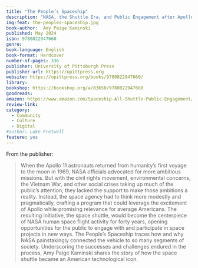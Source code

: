 ```yaml
---
title: "The People’s Spaceship"
description: "NASA, the Shuttle Era, and Public Engagement after Apollo"
img-feat: the-peoples-spaceship.jpg
book-author:  Amy Paige Kaminski
published: May 2024
isbn: 9780822947660
genre: 
book-language: English
book-format: Hardcover
number-of-pages: 336
publisher: University of Pittsburgh Press
publisher-url: https://upittpress.org
website: https://upittpress.org/books/9780822947660/
library: 
bookshop: https://bookshop.org/a/83650/9780822947660
goodreads: 
amazon: https://www.amazon.com/Spaceship-All-Shuttle-Public-Engagement/dp/0822947668/ref=sr_1_1?crid=3G5F8YQRQ182F&dib=eyJ2IjoiMSJ9.ThNBZm3RfNfzWFMYGDRGFM2KFPElbVUSBC7Y-6iPesXFVQ_KDADAVz7Gy892r_cH8LBkNrCLc8FPIWEMmeP5g4GhPGg0CbTjeHA_u9nSMAv_VsGOvEoZ7b2sbxR-CFbdCOG7iJdz-4TvY_Fj0ekF5xLrYPawyh9tnf619K6ckst4SOqTimT3ZSQAyJDBqqqDAmfC0M4lfmuko3Sg3mBqXSaokQKf_aXQYwxsN-QRtKQ.Q06EqD2N8RP-_XRGxP9G5QOaekKVNGEyo4opJOFlUdg&dib_tag=se&keywords=The+People%E2%80%99s+Spaceship&qid=1718395592&sprefix=%2Caps%2C331&sr=8-1
review-link: 
category:
  - Community
  - Culture
  - Digital
#author: Luke Fretwell
feature: yes
---
```


From the publisher:

> When the Apollo 11 astronauts returned from humanity’s first voyage to the moon in 1969, NASA officials advocated for more ambitious missions. But with the civil rights movement, environmental concerns, the Vietnam War, and other social crises taking up much of the public’s attention, they lacked the support to make those ambitions a reality. Instead, the space agency had to think more modestly and pragmatically, crafting a program that could leverage the excitement of Apollo while promising relevance for average Americans. The resulting initiative, the space shuttle, would become the centerpiece of NASA human space flight activity for forty years, opening opportunities for the public to engage with and participate in space projects in new ways. The People’s Spaceship traces how and why NASA painstakingly connected the vehicle to so many segments of society. Underscoring the successes and challenges endured in the process, Amy Paige Kaminski shares the story of how the space shuttle became an American technological icon.
